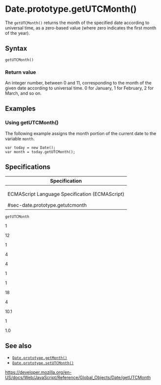 Date.prototype.getUTCMonth()
============================

The `getUTCMonth()` returns the month of the specified date according to universal time, as a zero-based value (where zero indicates the first month of the year).

Syntax
------

    getUTCMonth()

### Return value

An integer number, between 0 and 11, corresponding to the month of the given date according to universal time. 0 for January, 1 for February, 2 for March, and so on.

Examples
--------

### Using getUTCMonth()

The following example assigns the month portion of the current date to the variable `month`.

    var today = new Date();
    var month = today.getUTCMonth();

Specifications
--------------

<table><colgroup><col style="width: 100%" /></colgroup><thead><tr class="header"><th>Specification</th></tr></thead><tbody><tr class="odd"><td><p>ECMAScript Language Specification (ECMAScript)<br />
</p><span class="small">#sec-date.prototype.getutcmonth</span></td></tr></tbody></table>

`getUTCMonth`

1

12

1

4

4

1

1

18

4

10.1

1

1.0

See also
--------

-   [`Date.prototype.getMonth()`](getmonth)
-   [`Date.prototype.setUTCMonth()`](setutcmonth)

<a href="https://developer.mozilla.org/en-US/docs/Web/JavaScript/Reference/Global_Objects/Date/getUTCMonth" class="_attribution-link">https://developer.mozilla.org/en-US/docs/Web/JavaScript/Reference/Global_Objects/Date/getUTCMonth</a>
